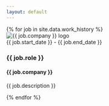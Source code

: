 ```yaml
---
layout: default
---
```


<div class="timeline">
  {% for job in site.data.work_history %}
  <div class="timeline-item">
    <div class="timeline-date">
      <img src="{{ job.logo }}" alt="{{ job.company }} logo" class="company-logo">
    </div>
    <div class="timeline-content">
      <div class="details">
        <span>{{ job.start_date }}</span> - <span>{{ job.end_date }}</span>
        <h3>{{ job.role }}</h3>
        <h4>{{ job.company }}</h4>
        <p>{{ job.description }}</p>
      </div>
    </div>
  </div>
  {% endfor %}
</div>
